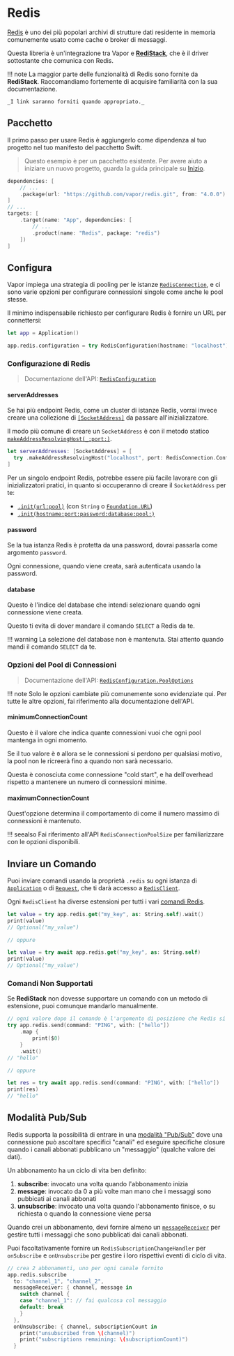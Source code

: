 # Redis

[Redis](https://redis.io/) è uno dei più popolari archivi di strutture dati residente in memoria comunemente usato come cache o broker di messaggi.

Questa libreria è un'integrazione tra Vapor e [**RediStack**](https://github.com/swift-server/RediStack), che è il driver sottostante che comunica con Redis.

!!! note
    La maggior parte delle funzionalità di Redis sono fornite da **RediStack**.
    Raccomandiamo fortemente di acquisire familiarità con la sua documentazione.
    
    _I link saranno forniti quando appropriato._

## Pacchetto

Il primo passo per usare Redis è aggiungerlo come dipendenza al tuo progetto nel tuo manifesto del pacchetto Swift.

> Questo esempio è per un pacchetto esistente. Per avere aiuto a iniziare un nuovo progetto, guarda la guida principale su [Inizio](../getting-started/hello-world.md).

```swift
dependencies: [
    // ...
    .package(url: "https://github.com/vapor/redis.git", from: "4.0.0")
]
// ...
targets: [
    .target(name: "App", dependencies: [
        // ...
        .product(name: "Redis", package: "redis")
    ])
]
```

## Configura

Vapor impiega una strategia di pooling per le istanze [`RedisConnection`](https://swiftpackageindex.com/swift-server/RediStack/main/documentation/redistack/redisconnection), e ci sono varie opzioni per configurare connessioni singole come anche le pool stesse.

Il minimo indispensabile richiesto per configurare Redis è fornire un URL per connettersi:

```swift
let app = Application()

app.redis.configuration = try RedisConfiguration(hostname: "localhost")
```

### Configurazione di Redis

> Documentazione dell'API: [`RedisConfiguration`](https://api.vapor.codes/redis/documentation/redis/redisconfiguration)

#### serverAddresses

Se hai più endpoint Redis, come un cluster di istanze Redis, vorrai invece creare una collezione di [`[SocketAddress]`](https://swiftpackageindex.com/apple/swift-nio/main/documentation/niocore/socketaddress) da passare all'inizializzatore.

Il modo più comune di creare un `SocketAddress` è con il metodo statico [`makeAddressResolvingHost(_:port:)`](https://swiftpackageindex.com/apple/swift-nio/main/documentation/niocore/socketaddress/makeaddressresolvinghost(_:port:)).

```swift
let serverAddresses: [SocketAddress] = [
  try .makeAddressResolvingHost("localhost", port: RedisConnection.Configuration.defaultPort)
]
```

Per un singolo endpoint Redis, potrebbe essere più facile lavorare con gli inizializzatori pratici, in quanto si occuperanno di creare il `SocketAddress` per te:

- [`.init(url:pool)`](https://api.vapor.codes/redis/documentation/redis/redisconfiguration/init(url:tlsconfiguration:pool:)-o9lf) (con `String` o [`Foundation.URL`](https://developer.apple.com/documentation/foundation/url))
- [`.init(hostname:port:password:database:pool:)`](https://api.vapor.codes/redis/documentation/redis/redisconfiguration/init(hostname:port:password:tlsconfiguration:database:pool:))

#### password

Se la tua istanza Redis è protetta da una password, dovrai passarla come argomento `password`.

Ogni connessione, quando viene creata, sarà autenticata usando la password.

#### database

Questo è l'indice del database che intendi selezionare quando ogni connessione viene creata.

Questo ti evita di dover mandare il comando `SELECT` a Redis da te.

!!! warning
    La selezione del database non è mantenuta. Stai attento quando mandi il comando `SELECT` da te.

### Opzioni del Pool di Connessioni

> Documentazione dell'API: [`RedisConfiguration.PoolOptions`](https://api.vapor.codes/redis/documentation/redis/redisconfiguration/pooloptions)

!!! note
    Solo le opzioni cambiate più comunemente sono evidenziate qui. Per tutte le altre opzioni, fai riferimento alla documentazione dell'API.

#### minimumConnectionCount

Questo è il valore che indica quante connessioni vuoi che ogni pool mantenga in ogni momento.

Se il tuo valore è `0` allora se le connessioni si perdono per qualsiasi motivo, la pool non le ricreerà fino a quando non sarà necessario.

Questa è conosciuta come connessione "cold start", e ha dell'overhead rispetto a mantenere un numero di connessioni minime.

#### maximumConnectionCount

Quest'opzione determina il comportamento di come il numero massimo di connessioni è mantenuto.

!!! seealso
    Fai riferimento all'API `RedisConnectionPoolSize` per familiarizzare con le opzioni disponibili.

## Inviare un Comando

Puoi inviare comandi usando la proprietà `.redis` su ogni istanza di [`Application`](https://api.vapor.codes/vapor/documentation/vapor/application) o di [`Request`](https://api.vapor.codes/vapor/documentation/vapor/request), che ti darà accesso a [`RedisClient`](https://swiftpackageindex.com/swift-server/RediStack/main/documentation/redistack/redisclient).

Ogni `RedisClient` ha diverse estensioni per tutti i vari [comandi Redis](https://redis.io/commands).

```swift
let value = try app.redis.get("my_key", as: String.self).wait()
print(value)
// Optional("my_value")

// oppure

let value = try await app.redis.get("my_key", as: String.self)
print(value)
// Optional("my_value")
```

### Comandi Non Supportati

Se **RediStack** non dovesse supportare un comando con un metodo di estensione, puoi comunque mandarlo manualmente.

```swift
// ogni valore dopo il comando è l'argomento di posizione che Redis si aspetta
try app.redis.send(command: "PING", with: ["hello"])
    .map {
        print($0)
    }
    .wait()
// "hello"

// oppure

let res = try await app.redis.send(command: "PING", with: ["hello"])
print(res)
// "hello"
```

## Modalità Pub/Sub

Redis supporta la possibilità di entrare in una [modalità "Pub/Sub"](https://redis.io/topics/pubsub) dove una connessione può ascoltare specifici "canali" ed eseguire specifiche closure quando i canali abbonati pubblicano un "messaggio" (qualche valore dei dati).

Un abbonamento ha un ciclo di vita ben definito:

1. **subscribe**: invocato una volta quando l'abbonamento inizia
1. **message**: invocato da 0 a più volte man mano che i messaggi sono pubbicati ai canali abbonati
1. **unsubscribe**: invocato una volta quando l'abbonamento finisce, o su richiesta o quando la connessione viene persa

Quando crei un abbonamento, devi fornire almeno un [`messageReceiver`](https://swiftpackageindex.com/swift-server/RediStack/main/documentation/redistack/redissubscriptionmessagereceiver) per gestire tutti i messaggi che sono pubblicati dai canali abbonati.

Puoi facoltativamente fornire un `RedisSubscriptionChangeHandler` per `onSubscribe` e `onUnsubscribe` per gestire i loro rispettivi eventi di ciclo di vita.

```swift
// crea 2 abbonamenti, uno per ogni canale fornito
app.redis.subscribe
  to: "channel_1", "channel_2",
  messageReceiver: { channel, message in
    switch channel {
    case "channel_1": // fai qualcosa col messaggio
    default: break
    }
  },
  onUnsubscribe: { channel, subscriptionCount in
    print("unsubscribed from \(channel)")
    print("subscriptions remaining: \(subscriptionCount)")
  }
```
